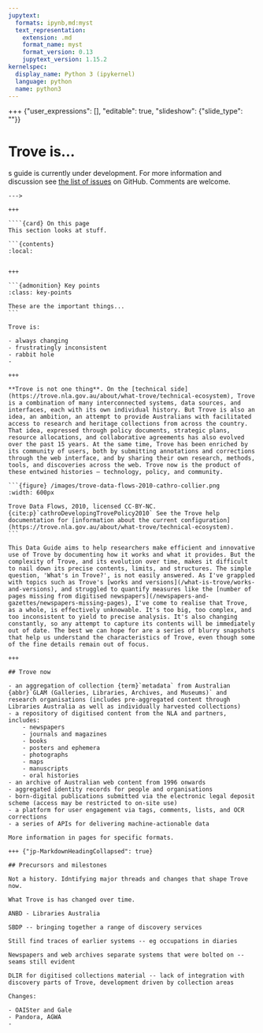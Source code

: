 ```yaml
---
jupytext:
  formats: ipynb,md:myst
  text_representation:
    extension: .md
    format_name: myst
    format_version: 0.13
    jupytext_version: 1.15.2
kernelspec:
  display_name: Python 3 (ipykernel)
  language: python
  name: python3
---
```


+++ {"user_expressions": [], "editable": true, "slideshow": {"slide_type": ""}}

# Trove is...

s guide is currently under development. For more information and discussion see [the list of issues](https://github.com/wragge/trove-data-guide/issues) on GitHub. Comments are welcome.
```
--->

+++

````{card} On this page
This section looks at stuff.

```{contents}
:local:
```
````

+++

```{admonition} Key points
:class: key-points

These are the important things...
```

Trove is:

- always changing
- frustratingly inconsistent
- rabbit hole
-

+++

**Trove is not one thing**. On the [technical side](https://trove.nla.gov.au/about/what-trove/technical-ecosystem), Trove is a combination of many interconnected systems, data sources, and interfaces, each with its own individual history. But Trove is also an idea, an ambition, an attempt to provide Australians with facilitated access to research and heritage collections from across the country. That idea, expressed through policy documents, strategic plans, resource allocations, and collaborative agreements has also evolved over the past 15 years. At the same time, Trove has been enriched by its community of users, both by submitting annotations and corrections through the web interface, and by sharing their own research, methods, tools, and discoveries across the web. Trove now is the product of these entwined histories – technology, policy, and community. 

```{figure} /images/trove-data-flows-2010-cathro-collier.png
:width: 600px

Trove Data Flows, 2010, licensed CC-BY-NC. {cite:p}`cathroDevelopingTrovePolicy2010` See the Trove help documentation for [information about the current configuration](https://trove.nla.gov.au/about/what-trove/technical-ecosystem).
```

This Data Guide aims to help researchers make efficient and innovative use of Trove by documenting how it works and what it provides. But the complexity of Trove, and its evolution over time, makes it difficult to nail down its precise contents, limits, and structures. The simple question, 'What's in Trove?', is not easily answered. As I've grappled with topics such as Trove's [works and versions](/what-is-trove/works-and-versions), and struggled to quantify measures like the [number of pages missing from digitised newspapers](/newspapers-and-gazettes/newspapers-missing-pages), I've come to realise that Trove, as a whole, is effectively unknowable. It's too big, too complex, and too inconsistent to yield to precise analysis. It's also changing constantly, so any attempt to capture its contents will be immediately out of date. The best we can hope for are a series of blurry snapshots that help us understand the characteristics of Trove, even though some of the fine details remain out of focus.

+++

## Trove now

- an aggregation of collection {term}`metadata` from Australian {abbr}`GLAM (Galleries, Libraries, Archives, and Museums)` and research organisations (includes pre-aggregated content through Libraries Australia as well as individually harvested collections)
- a repository of digitised content from the NLA and partners, includes:
    - newspapers
    - journals and magazines
    - books
    - posters and ephemera
    - photographs
    - maps
    - manuscripts
    - oral histories
- an archive of Australian web content from 1996 onwards
- aggregated identity records for people and organisations
- born-digital publications submitted via the electronic legal deposit scheme (access may be restricted to on-site use)
- a platform for user engagement via tags, comments, lists, and OCR corrections
- a series of APIs for delivering machine-actionable data

More information in pages for specific formats.

+++ {"jp-MarkdownHeadingCollapsed": true}

## Precursors and milestones

Not a history. Idntifying major threads and changes that shape Trove now.

What Trove is has changed over time.

ANBD - Libraries Australia

SBDP -- bringing together a range of discovery services

Still find traces of earlier systems -- eg occupations in diaries

Newspapers and web archives separate systems that were bolted on -- seams still evident

DLIR for digitised collections material -- lack of integration with discovery parts of Trove, development driven by collection areas

Changes:

- OAISter and Gale
- Pandora, AGWA
-
